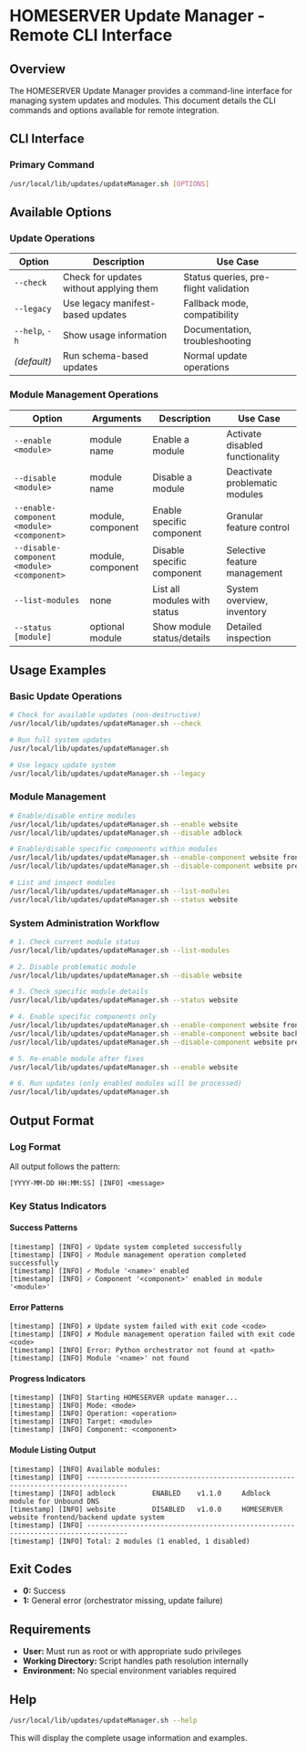 # HOMESERVER Update Manager - Remote CLI Interface

## Overview

The HOMESERVER Update Manager provides a command-line interface for managing system updates and modules. This document details the CLI commands and options available for remote integration.

## CLI Interface

### Primary Command

```bash
/usr/local/lib/updates/updateManager.sh [OPTIONS]
```

## Available Options

### Update Operations

| Option | Description | Use Case |
|--------|-------------|----------|
| `--check` | Check for updates without applying them | Status queries, pre-flight validation |
| `--legacy` | Use legacy manifest-based updates | Fallback mode, compatibility |
| `--help`, `-h` | Show usage information | Documentation, troubleshooting |
| *(default)* | Run schema-based updates | Normal update operations |

### Module Management Operations

| Option | Arguments | Description | Use Case |
|--------|-----------|-------------|----------|
| `--enable <module>` | module name | Enable a module | Activate disabled functionality |
| `--disable <module>` | module name | Disable a module | Deactivate problematic modules |
| `--enable-component <module> <component>` | module, component | Enable specific component | Granular feature control |
| `--disable-component <module> <component>` | module, component | Disable specific component | Selective feature management |
| `--list-modules` | none | List all modules with status | System overview, inventory |
| `--status [module]` | optional module | Show module status/details | Detailed inspection |

## Usage Examples

### Basic Update Operations

```bash
# Check for available updates (non-destructive)
/usr/local/lib/updates/updateManager.sh --check

# Run full system updates
/usr/local/lib/updates/updateManager.sh

# Use legacy update system
/usr/local/lib/updates/updateManager.sh --legacy
```

### Module Management

```bash
# Enable/disable entire modules
/usr/local/lib/updates/updateManager.sh --enable website
/usr/local/lib/updates/updateManager.sh --disable adblock

# Enable/disable specific components within modules
/usr/local/lib/updates/updateManager.sh --enable-component website frontend
/usr/local/lib/updates/updateManager.sh --disable-component website premium

# List and inspect modules
/usr/local/lib/updates/updateManager.sh --list-modules
/usr/local/lib/updates/updateManager.sh --status website
```

### System Administration Workflow

```bash
# 1. Check current module status
/usr/local/lib/updates/updateManager.sh --list-modules

# 2. Disable problematic module
/usr/local/lib/updates/updateManager.sh --disable website

# 3. Check specific module details
/usr/local/lib/updates/updateManager.sh --status website

# 4. Enable specific components only
/usr/local/lib/updates/updateManager.sh --enable-component website frontend
/usr/local/lib/updates/updateManager.sh --enable-component website backend
/usr/local/lib/updates/updateManager.sh --disable-component website premium

# 5. Re-enable module after fixes
/usr/local/lib/updates/updateManager.sh --enable website

# 6. Run updates (only enabled modules will be processed)
/usr/local/lib/updates/updateManager.sh
```

## Output Format

### Log Format
All output follows the pattern:
```
[YYYY-MM-DD HH:MM:SS] [INFO] <message>
```

### Key Status Indicators

#### Success Patterns
```
[timestamp] [INFO] ✓ Update system completed successfully
[timestamp] [INFO] ✓ Module management operation completed successfully
[timestamp] [INFO] ✓ Module '<name>' enabled
[timestamp] [INFO] ✓ Component '<component>' enabled in module '<module>'
```

#### Error Patterns
```
[timestamp] [INFO] ✗ Update system failed with exit code <code>
[timestamp] [INFO] ✗ Module management operation failed with exit code <code>
[timestamp] [INFO] Error: Python orchestrator not found at <path>
[timestamp] [INFO] Module '<name>' not found
```

#### Progress Indicators
```
[timestamp] [INFO] Starting HOMESERVER update manager...
[timestamp] [INFO] Mode: <mode>
[timestamp] [INFO] Operation: <operation>
[timestamp] [INFO] Target: <module>
[timestamp] [INFO] Component: <component>
```

#### Module Listing Output
```
[timestamp] [INFO] Available modules:
[timestamp] [INFO] --------------------------------------------------------------------------------
[timestamp] [INFO] adblock         ENABLED    v1.1.0     Adblock module for Unbound DNS
[timestamp] [INFO] website         DISABLED   v1.0.0     HOMESERVER website frontend/backend update system
[timestamp] [INFO] --------------------------------------------------------------------------------
[timestamp] [INFO] Total: 2 modules (1 enabled, 1 disabled)
```

## Exit Codes

- **0:** Success
- **1:** General error (orchestrator missing, update failure)

## Requirements

- **User:** Must run as root or with appropriate sudo privileges
- **Working Directory:** Script handles path resolution internally
- **Environment:** No special environment variables required

## Help

```bash
/usr/local/lib/updates/updateManager.sh --help
```

This will display the complete usage information and examples. 